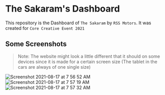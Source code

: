 # The Sakaram's Dashboard
This repository is the Dashboard of `The Sakaram` by `RSS Motors`. It was created for `Core Creative Event 2021`

## Some Screenshots
> Note: The website might look a little different that it should on some devices since it is made for a certain screen size (The tablet in the cars are always of one single size)

![Screenshot 2021-08-17 at 7 56 52 AM](https://user-images.githubusercontent.com/41034356/129654201-84e63a26-5fc8-47df-961e-51da26ead601.png)
![Screenshot 2021-08-17 at 7 57 19 AM](https://user-images.githubusercontent.com/41034356/129654237-20efbb4c-d787-4340-a54a-3a6bb0691156.png)
![Screenshot 2021-08-17 at 7 57 32 AM](https://user-images.githubusercontent.com/41034356/129654250-89573fa4-7fb2-4108-b385-615c224917c0.png)
